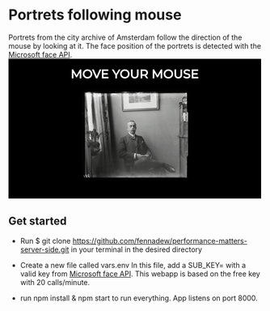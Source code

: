 # Portrets following mouse

Portrets from the city archive of Amsterdam follow the direction of the mouse by looking at it. The face position of the portrets is detected with the [Microsoft face API](https://azure.microsoft.com/en-us/services/cognitive-services/face/).
![Example webapp](https://github.com/fennadew/performance-matters-server-side/blob/master/public/images/example.gif)
## Get started

* Run $ git clone https://github.com/fennadew/performance-matters-server-side.git in your terminal in the desired directory

* Create a new file called vars.env
In this file, add a SUB_KEY= with a valid key from [Microsoft face API](https://azure.microsoft.com/en-us/services/cognitive-services/face/).
This webapp is based on the free key with 20 calls/minute. 

* run npm install & npm start to run everything.
App listens on port 8000.

